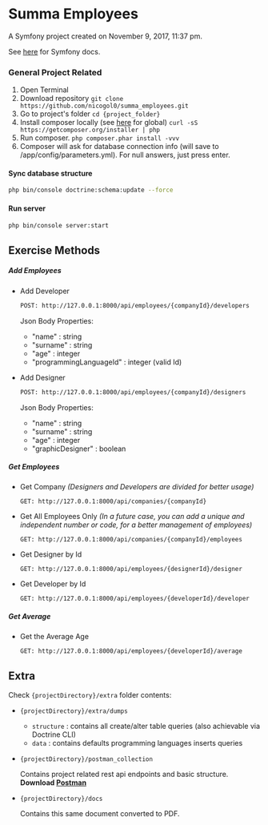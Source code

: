 Summa Employees
===============

A Symfony project created on November 9, 2017, 11:37 pm.

See [here](http://symfony.com/doc/current/index.html) for Symfony docs.


### General Project Related
1. Open Terminal
2. Download repository
`git clone https://github.com/nicogol0/summa_employees.git`
3. Go to project's folder
`cd {project_folder}`
4. Install composer locally (see [here](https://www.digitalocean.com/community/tutorials/how-to-install-and-use-composer-on-ubuntu-14-04) for global)
`curl -sS https://getcomposer.org/installer | php`
5. Run composer.
`php composer.phar install -vvv`
6. Composer will ask for database connection info (will save to /app/config/parameters.yml). For null answers, just press enter.

#### Sync database structure
``` bash
php bin/console doctrine:schema:update --force
```

#### Run server
```bash
php bin/console server:start
```


## Exercise Methods

##### Add Employees
* Add Developer

    ```bash
    POST: http://127.0.0.1:8000/api/employees/{companyId}/developers
    ```

    Json Body Properties:
    * "name" : string
    * "surname" : string
    * "age" : integer
    * "programmingLanguageId" : integer (valid Id)

* Add Designer

    ```bash
    POST: http://127.0.0.1:8000/api/employees/{companyId}/designers
    ```

    Json Body Properties:
    * "name" : string
    * "surname" : string
    * "age" : integer
    * "graphicDesigner" : boolean

##### Get Employees
* Get Company *(Designers and Developers are divided for better usage)*

    ```
    GET: http://127.0.0.1:8000/api/companies/{companyId}
    ```

* Get All Employees Only *(In a future case, you can add a unique and independent number or code, for a better management of employees)*

    ```
    GET: http://127.0.0.1:8000/api/companies/{companyId}/employees
    ```

* Get Designer by Id

    ```
    GET: http://127.0.0.1:8000/api/employees/{designerId}/designer
    ```

* Get Developer by Id

    ```
    GET: http://127.0.0.1:8000/api/employees/{developerId}/developer
    ```

##### Get Average
* Get the Average Age

    ```
    GET: http://127.0.0.1:8000/api/employees/{developerId}/average
    ```

## Extra
Check `{projectDirectory}/extra` folder contents:
* `{projectDirectory}/extra/dumps`
    * `structure` : contains all create/alter table queries (also achievable via Doctrine CLI)
    * `data` : contains defaults programming languages inserts queries

* `{projectDirectory}/postman_collection`

    Contains project related rest api endpoints and basic structure.
    **Download [Postman](https://www.getpostman.com/)**

* `{projectDirectory}/docs`

  Contains this same document converted to PDF.

